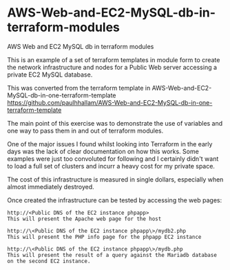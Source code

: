 # AWS-Web-and-EC2-MySQL-db-in-terraform-modules
AWS Web and EC2 MySQL db in terraform modules

This is an example of a set of terraform templates in module form to create the network infrastructure and nodes for a Public Web server accessing a private EC2 MySQL database.

This was converted from the terraform template in AWS-Web-and-EC2-MySQL-db-in-one-terraform-template
https://github.com/paulhhallam/AWS-Web-and-EC2-MySQL-db-in-one-terraform-template

The main point of this exercise was to demonstrate the use of variables and one way to pass them in and out of terraform modules.

One of the major issues I found whilst looking into Terraform in the early days was the lack of clear documentation on how this works. Some examples were just too convoluted for following and I certainly didn't want to load a full set of clusters and incurr a heavy cost for my private space.

The cost of this infrastructure is measured in single dollars, especially when almost immediately destroyed.

Once created the infrastructure can be tested by accessing the web pages:

	http://<Public DNS of the EC2 instance phpapp>
	This will present the Apache web page for the host

	http://\<Public DNS of the EC2 instance phpapp\>/mydb2.php
	This will present the PHP info page for the phpapp EC2 instance

	http://\<Public DNS of the EC2 instance phpapp\>/mydb.php
	This will present the result of a query against the Mariadb database on the second EC2 instance.
